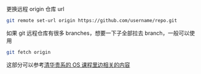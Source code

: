 
更换远程 origin 仓库 url

```bash
git remote set-url origin https://github.com/username/repo.git
```

如果 git 远程仓库有很多 branches，想要一下子全部拉去 branch，一般可以使用 

```bash
git fetch origin
```

这部分可以参考[清华贵系的 OS 课程里边相关的内容](https://learningos.cn/uCore-Tutorial-Guide-2025S/chapter4/0intro.html#github)


